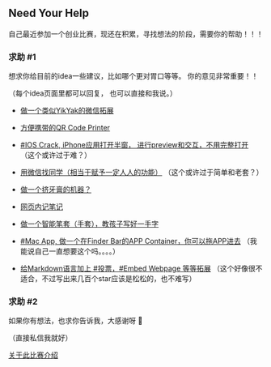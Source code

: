 
## Need Your Help

自己最近参加一个创业比赛，现还在积累，寻找想法的阶段，需要你的帮助！！！ 




### 求助 #1

想求你给目前的idea一些建议，比如哪个更对胃口等等。 你的意见非常重要！！

（每个idea页面里都可以回复， 也可以直接和我说。）




- [做一个类似YikYak的微信拓展](https://github.com/BenBBear/blog/issues/2)

- [方便携带的QR Code Printer](https://github.com/BenBBear/blog/issues/5)

- [#IOS Crack, iPhone应用打开半窗， 进行preview和交互，不用完整打开](https://github.com/BenBBear/blog/issues/4)  （这个或许过于难？）

- [用微信找同学（相当于赋予一定人人的功能）](https://github.com/BenBBear/blog/issues/3)  （这个或许过于简单和老套？）

- [做一个挤牙膏的机器？](https://github.com/BenBBear/blog/issues/6)  

- [网页内记笔记](https://github.com/BenBBear/blog/issues/1)

- [做一个智能笔套（手套），教孩子写好一手字](https://github.com/BenBBear/blog/issues/7)

- [#Mac App, 做一个在Finder Bar的APP Container，你可以拖APP进去](https://github.com/BenBBear/blog/issues/8) （我能说自己一直想要这个吗。。。。）

- [给Markdown语言加上 #投票，#Embed Webpage 等等拓展](https://github.com/BenBBear/blog/issues/9)    （这个好像很不适合，不过写出来几百个star应该是松松的，也不难写）



### 求助 #2

如果你有想法，也求你告诉我，大感谢呀 🙏

（直接私信我就好）


[关于此比赛介绍](https://github.com/BenBBear/blog/blob/master/posts/2016-3-4-%E5%88%9B%E4%B8%9A%E5%B0%8F%E6%AF%94%E8%B5%9B/intro.md)

